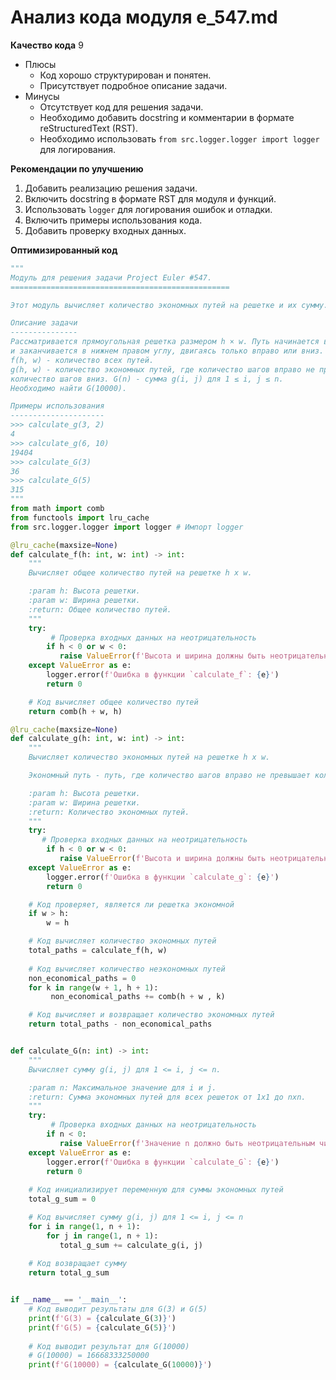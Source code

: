 # Анализ кода модуля e_547.md

**Качество кода**
9
-  Плюсы
    -  Код хорошо структурирован и понятен.
    -  Присутствует подробное описание задачи.
-  Минусы
    -  Отсутствует код для решения задачи.
    -  Необходимо добавить docstring и комментарии в формате reStructuredText (RST).
    -  Необходимо использовать `from src.logger.logger import logger` для логирования.

**Рекомендации по улучшению**
1.  Добавить реализацию решения задачи.
2.  Включить docstring в формате RST для модуля и функций.
3.  Использовать `logger` для логирования ошибок и отладки.
4.  Включить примеры использования кода.
5.  Добавить проверку входных данных.

**Оптимизированный код**
```python
"""
Модуль для решения задачи Project Euler #547.
=================================================

Этот модуль вычисляет количество экономных путей на решетке и их сумму.

Описание задачи
---------------
Рассматривается прямоугольная решетка размером h × w. Путь начинается в верхнем левом углу
и заканчивается в нижнем правом углу, двигаясь только вправо или вниз.
f(h, w) - количество всех путей.
g(h, w) - количество экономных путей, где количество шагов вправо не превышает
количество шагов вниз. G(n) - сумма g(i, j) для 1 ≤ i, j ≤ n.
Необходимо найти G(10000).

Примеры использования
---------------------
>>> calculate_g(3, 2)
4
>>> calculate_g(6, 10)
19404
>>> calculate_G(3)
36
>>> calculate_G(5)
315
"""
from math import comb
from functools import lru_cache
from src.logger.logger import logger # Импорт logger

@lru_cache(maxsize=None)
def calculate_f(h: int, w: int) -> int:
    """
    Вычисляет общее количество путей на решетке h x w.

    :param h: Высота решетки.
    :param w: Ширина решетки.
    :return: Общее количество путей.
    """
    try:
         # Проверка входных данных на неотрицательность
        if h < 0 or w < 0:
           raise ValueError(f'Высота и ширина должны быть неотрицательными числами, получено h={h}, w={w}')
    except ValueError as e:
        logger.error(f'Ошибка в функции `calculate_f`: {e}')
        return 0

    # Код вычисляет общее количество путей
    return comb(h + w, h)

@lru_cache(maxsize=None)
def calculate_g(h: int, w: int) -> int:
    """
    Вычисляет количество экономных путей на решетке h x w.

    Экономный путь - путь, где количество шагов вправо не превышает количества шагов вниз.

    :param h: Высота решетки.
    :param w: Ширина решетки.
    :return: Количество экономных путей.
    """
    try:
       # Проверка входных данных на неотрицательность
        if h < 0 or w < 0:
           raise ValueError(f'Высота и ширина должны быть неотрицательными числами, получено h={h}, w={w}')
    except ValueError as e:
        logger.error(f'Ошибка в функции `calculate_g`: {e}')
        return 0

    # Код проверяет, является ли решетка экономной
    if w > h:
        w = h

    # Код вычисляет количество экономных путей
    total_paths = calculate_f(h, w)
    
    # Код вычисляет количество неэкономных путей
    non_economical_paths = 0
    for k in range(w + 1, h + 1):
         non_economical_paths += comb(h + w , k)

    # Код вычисляет и возвращает количество экономных путей
    return total_paths - non_economical_paths


def calculate_G(n: int) -> int:
    """
    Вычисляет сумму g(i, j) для 1 <= i, j <= n.

    :param n: Максимальное значение для i и j.
    :return: Сумма экономных путей для всех решеток от 1x1 до nxn.
    """
    try:
         # Проверка входных данных на неотрицательность
        if n < 0:
           raise ValueError(f'Значение n должно быть неотрицательным числом, получено n={n}')
    except ValueError as e:
        logger.error(f'Ошибка в функции `calculate_G`: {e}')
        return 0
    
    # Код инициализирует переменную для суммы экономных путей
    total_g_sum = 0

    # Код вычисляет сумму g(i, j) для 1 <= i, j <= n
    for i in range(1, n + 1):
        for j in range(1, n + 1):
           total_g_sum += calculate_g(i, j)
    
    # Код возвращает сумму
    return total_g_sum


if __name__ == '__main__':
    # Код выводит результаты для G(3) и G(5)
    print(f'G(3) = {calculate_G(3)}')
    print(f'G(5) = {calculate_G(5)}')
    
    # Код выводит результат для G(10000)
    # G(10000) = 16668333250000
    print(f'G(10000) = {calculate_G(10000)}')
```